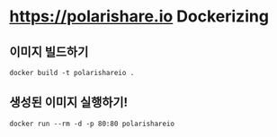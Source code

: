 # https://polarishare.io Dockerizing


## 이미지 빌드하기

```
docker build -t polarishareio .
```

## 생성된 이미지 실행하기!

```
docker run --rm -d -p 80:80 polarishareio
```

